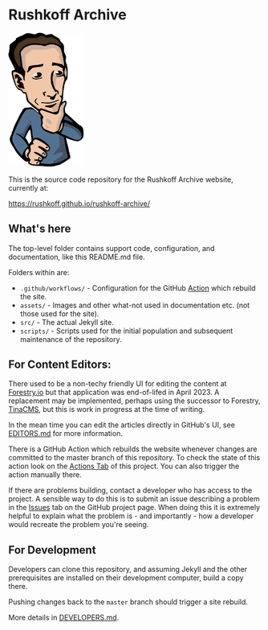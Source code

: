 # Rushkoff Archive

<img src="./assets/avatar.svg" width="150" alt="Rushkoff Avatar" title="Rushkoff Avatar">

This is the source code repository for the Rushkoff Archive website, currently at:

https://rushkoff.github.io/rushkoff-archive/

## What's here

The top-level folder contains support code, configuration, and documentation, like this README.md file.

Folders within are:

 - `.github/workflows/` - Configuration for the GitHub [Action][actions] which rebuild the site.
 - `assets/` - Images and other what-not used in documentation etc. (not those used for the site).
 - `src/` - The actual Jekyll site.
 - `scripts/` - Scripts used for the initial population and subsequent maintenance of the repository.

## For Content Editors:

There used to be a non-techy friendly UI for editing the content at [Forestry.io][forestry] but that application was end-of-lifed in April 2023. A replacement may be implemented, perhaps using the successor to Forestry, [TinaCMS][tinacms], but this is work in progress at the time of writing.

In the mean time you can edit the articles directly in GitHub's UI, see [EDITORS.md](./EDITORS.md) for more information.

There is a GitHub Action which rebuilds the website whenever changes are committed to the master branch of this repository. To check the state of this action look on the [Actions Tab][actions] of this project.  You can also trigger the action manually there.

If there are problems building, contact a developer who has access to the project. A sensible way to do this is to submit an issue describing a problem in the [Issues][issues] tab on the GitHub project page. When doing this it is extremely helpful to explain what the problem is - and importantly - how a developer would recreate the problem you're seeing.

## For Development

Developers can clone this repository, and assuming Jekyll and the other prerequisites are installed on their development computer, build a copy there.

Pushing changes back to the `master` branch should trigger a site rebuild.

More details in [DEVELOPERS.md](./DEVELOPERS.md).

[forestry]: https://forestry.io
[tinacms]: https://tina.io
[actions]: https://github.com/rushkoff/rushkoff-archive/actions
[issues]: https://github.com/rushkoff/rushkoff-archive/issues
